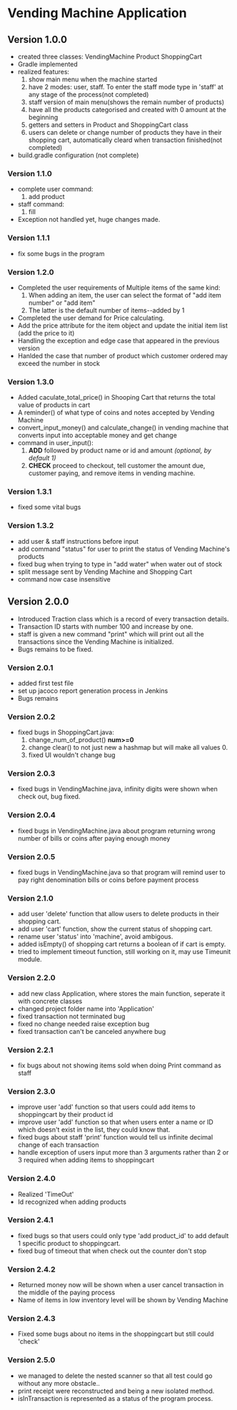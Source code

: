 # Vending Machine Application

## Version 1.0.0
- created three classes: VendingMachine Product ShoppingCart
- Gradle implemented
- realized features: 
  1. show main menu when the machine started
  2. have 2 modes: user, staff. To enter the staff mode type in 'staff' at any stage of the process(not completed)
  3. staff version of main menu(shows the remain number of products)
  4. have all the products categorised and created with 0 amount at the beginning
  5. getters and setters in Product and ShoppingCart class
  6. users can delete or change number of products they have in their shopping cart, automatically cleard when transaction finished(not completed) 
- build.gradle configuration (not complete)
### Version 1.1.0
- complete user command: 
  1. add product 
- staff command: 
  1. fill
- Exception not handled yet, huge changes made.
### Version 1.1.1
- fix some bugs in the program
### Version 1.2.0
-  Completed the user requirements of Multiple items of the same kind:
   1. When adding an item, the user can select the format of "add item number" or "add item"
   2. The latter is the default number of items--added by 1
- Completed the user demand for Price calculating.
- Add the price attribute for the item object and update the initial item list (add the price to it)
- Handling the exception and edge case that appeared in the previous version
- Hanlded the case that number of product which customer ordered may exceed the number in stock
### Version 1.3.0
- Added caculate_total_price() in Shooping Cart that returns the total value of products in cart
- A reminder() of what type of coins and notes accepted by Vending Machine
- convert_input_money() and calculate_change() in vending machine that converts input into acceptable money and get change
- command in user_input(): 
  1. **ADD** followed by product name or id and amount *(optional, by default 1)*
  2. **CHECK** proceed to checkout, tell customer the amount due, customer paying, and remove items in vending machine.
### Version 1.3.1
-  fixed some vital bugs
### Version 1.3.2
- add user & staff instructions before input
- add command "status" for user to print the status of Vending Machine's products
- fixed bug when trying to type in "add water" when water out of stock
- split message sent by Vending Machine and Shopping Cart
- command now case insensitive
## Version 2.0.0
- Introduced Traction class which is a record of every transaction details.
- Transaction ID starts with number 100 and increase by one.
- staff is given a new command "print" which will print out all the transactions since the Vending Machine is initialized.
- Bugs remains to be fixed.
### Version 2.0.1
- added first test file
- set up jacoco report generation process in Jenkins
- Bugs remains
### Version 2.0.2
- fixed bugs in ShoppingCart.java:
  1. change_num_of_product() **num>=0**
  2. change clear() to not just new a hashmap but will make all values 0.
  3. fixed UI wouldn't change bug
### Version 2.0.3
- fixed bugs in VendingMachine.java, infinity digits were shown when check out, bug fixed.
### Version 2.0.4
- fixed bugs in VendingMachine.java about program returning wrong number of bills or coins after paying enough money
### Version 2.0.5
- fixed bugs in VendingMachine.java so that program will remind user to pay right denomination bills or coins before payment process
### Version 2.1.0
- add user 'delete' function that allow users to delete products in their shopping cart.
- add user 'cart' function, show the current status of shopping cart.
- rename user 'status' into 'machine', avoid ambigous.
- added isEmpty() of shopping cart returns a boolean of if cart is empty.
- tried to implement timeout function, still working on it, may use Timeunit module.
### Version 2.2.0
- add new class Application, where stores the main function, seperate it with concrete classes
- changed project folder name into 'Application'
- fixed transaction not terminated bug
- fixed no change needed raise exception bug
- fixed transaction can't be canceled anywhere bug
### Version 2.2.1
- fix bugs about not showing items sold when doing Print command as staff
### Version 2.3.0
- improve user 'add' function so that users could add items to shoppingcart by their product id
- improve user 'add' function so that when users enter a name or ID which doesn't exist in the list, they could know that.
- fixed bugs about staff 'print' function would tell us infinite decimal change of each transaction
- handle exception of users input more than 3 arguments rather than 2 or 3 required when adding items to shoppingcart
### Version 2.4.0
- Realized 'TimeOut'
- Id recognized when adding products
### Version 2.4.1
- fixed bugs so that users could only type 'add product_id' to add default 1 specific product to shoppingcart.
- fixed bug of timeout that when check out the counter don't stop
### Version 2.4.2
- Returned money now will be shown when a user cancel transaction in the middle of the paying process
- Name of items in low inventory level will be shown by Vending Machine
### Version 2.4.3
- Fixed some bugs about no items in the shoppingcart but still could 'check' 
### Version 2.5.0
- we managed to delete the nested scanner so that all test could go without any more obstacle..
- print receipt were reconstructed and being a new isolated method.
- isInTransaction is represented as a status of the program process. 
